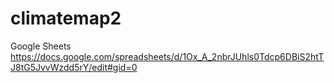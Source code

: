 # climatemap2
Google Sheets
https://docs.google.com/spreadsheets/d/1Ox_A_2nbrJUhls0Tdcp6DBiS2htTJ8tG5JvvWzdd5rY/edit#gid=0
